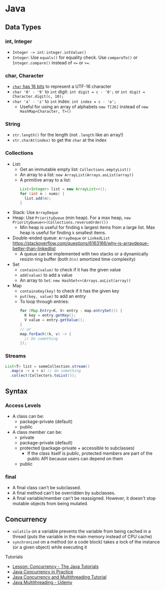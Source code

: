 # Java

## Data Types

### int, Integer

- `Integer -> int`: `integer.intValue()`
- `Integer`: Use `equals()` for equality check. Use `compareTo()` or `Integer.compare()` instead of `<=` or `>=`.

### char, Character

- [`char` has 16 bits](https://docs.oracle.com/javase/tutorial/i18n/text/unicode.html) to represent a UTF-16 character
- `char '0' - '9'` to `int` digit: `int digit = c - '0';` or `int digit = Character.digit(c, 10);`
- `char 'a' - 'z'` to `int` index: `int index = c - 'a';`
  - Useful for using an array of alphabets `new T[26]` instead of `new HashMap<Character, T>()`

### String

- `str.length()` for the length (not `.length` like an array!)
- `str.charAt(index)` to get the `char` at the index

### Collections

- List:
  - Get an immutable empty list: `Collections.emptyList()`
  - An array to a list: `new ArrayList(Arrays.asList(array))`
  - A primitive array to a list:
    ```java
    List<Integer> list = new ArrayList<>();
    for (int n : nums) {
      list.add(n);
    }
    ```
- Stack: Use `ArrayDeque`
- Heap: Use `PriorityQueue` (min heap). For a max heap, `new PriorityQueue<>(Collections.reverseOrder())`
  - Min heap is useful for finding `k` largest items from a large list. Max heap is useful for finding `k` smallest items.
- Double-ended queue: `ArrayDeque` or `LinkedList` https://stackoverflow.com/questions/6163166/why-is-arraydeque-better-than-linkedlist
  - A queue can be implemented with two stacks or a dynamically resizin ring buffer (both `O(n)` amortized time complexity)
- Set
  - `contains(value)` to check if it has the given value
  - `add(value)` to add a value
  - An array to `Set`: `new HashSet<>(Arrays.asList(array))`
- Map
  - `containsKey(key)` to check if it has the given key
  - `put(key, value)` to add an entry
  - To loop through entries:
    ```java
    for (Map.Entry<K, V> entry : map.entrySet()) {
      K key = entry.getKey();
      V value = entry.getValue();
    }
    // or
    map.forEach((k, v) -> {
      // Do something
    });
    ```

### Streams

```java
List<T> list = someCollection.stream()
  .map(x -> x + x) // do something
  .collect(Collectors.toList());
```

## Syntax

### Access Levels

- A class can be:
  - package-private (default)
  - public
- A class member can be:
  - private
  - package-private (default)
  - protected (package-private + accessible to subclasses)
    - If the class itself is public, protected members are part of the public API because users can depend on them
  - public

### final

- A final class can't be subclassed.
- A final method can't be overridden by subclasses.
- A final variable/member can't be reassigned. However, it doesn't stop mutable objects from being mutated.

## Concurrency

- `volatile` on a variable prevents the variable from being cached in a thread (puts the variable in the main memory instead of CPU cache)
- `synchronized` on a method (or a code block) takes a lock of the instance (or a given object) while executing it

Tutorials

- [Lesson: Concurrency - The Java Tutorials](https://docs.oracle.com/javase/tutorial/essential/concurrency/)
- [Java Concurrency in Practice](http://jcip.net/)
- [Java Concurrency and Multithreading Tutorial](http://tutorials.jenkov.com/java-concurrency/index.html)
- [Java Multithreading - Udemy](https://www.udemy.com/java-multithreading/)
